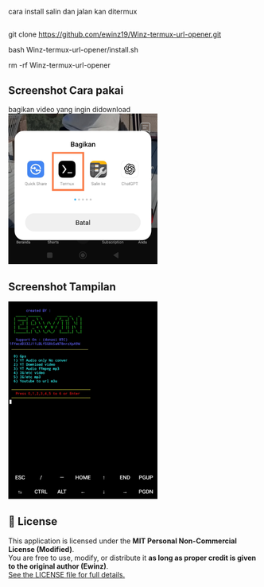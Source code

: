 cara install
salin dan jalan kan ditermux

##
git clone https://github.com/ewinz19/Winz-termux-url-opener.git

bash Winz-termux-url-opener/install.sh

rm -rf Winz-termux-url-opener
##

<h2>Screenshot Cara pakai</h2>
<h>bagikan video yang ingin didownload</h>
<img src="https://raw.githubusercontent.com/ewinz19/Winz-termux-url-opener/main/Images/screenshot4.jpg" alt="Tampilan Notifikasi" width="300"/>

##

<h2>Screenshot Tampilan</h2>
<img src="https://raw.githubusercontent.com/ewinz19/Winz-termux-url-opener/main/Images/screenshot5.jpg" alt="Tampilan Notifikasi" width="300"/>

## 📄 License

This application is licensed under the **MIT Personal Non-Commercial License (Modified)**.  
You are free to use, modify, or distribute it **as long as proper credit is given to the original author (Ewinz)**.  
[See the LICENSE file for full details.](./LICENSE)
